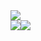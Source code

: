 <div><a href=""><img align="center" src="https://github-readme-stats.vercel.app/api/?username=WakelessSloth56&include_all_commits=true&hide=stars&show_icons=true&cache_seconds=1800" /></a></div>
<div><a href=""><img align="top" src="https://api.githubtrends.io/user/svg/WakelessSloth56/langs?time_range=one_year&loc_metric=changed&theme=classic" /></a><a href=""><img align="top" src="https://api.githubtrends.io/user/svg/WakelessSloth56/repos?time_range=one_year&loc_metric=changed&theme=classic" /></a></div>
